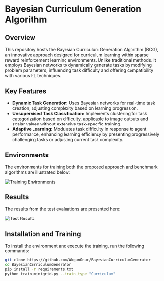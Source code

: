 # Bayesian Curriculum Generation Algorithm

## Overview
This repository hosts the Bayesian Curriculum Generation Algorithm (BCG), an innovative approach designed for curriculum learning within sparse reward reinforcement learning environments. Unlike traditional methods, it employs Bayesian networks to dynamically generate tasks by modifying problem parameters, influencing task difficulty and offering compatibility with various RL techniques.

## Key Features
- **Dynamic Task Generation:** Uses Bayesian networks for real-time task creation, adjusting complexity based on learning progression.
- **Unsupervised Task Classification:** Implements clustering for task categorization based on difficulty, applicable to image outputs and scalar values without extensive task-specific training.
- **Adaptive Learning:** Modulates task difficulty in response to agent performance, enhancing learning efficiency by presenting progressively challenging tasks or adjusting current task complexity.

## Environments
The environments for training both the proposed approach and benchmark algorithms are illustrated below:

![Training Environments](path/to/image)

## Results
The results from the test evaluations are presented here:

![Test Results](path/to/results/image)

## Installation and Training
To install the environment and execute the training, run the following commands:
```bash
git clone https://github.com/AkgunOnur/BayesianCurriculumGenerator
cd BayesianCurriculumGenerator
pip install -r requirements.txt 
python train_minigrid.py --train_type "Curriculum"
